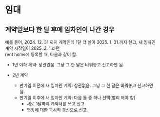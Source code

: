 # 임대

## 계약일보다 한 달 후에 임차인이 나간 경우
예를 들어, 2024. 12. 31.까지 계약인데 1달 더 살아 2025. 1. 31.까지 살고, 새 임차인 계약 시작일이 2025. 2. 1.라면  
rent home에 등록할 때, 다음과 같이 함.

- 1년 이하 계약: 상관없음. 그냥 그 한 달은 비워놓고 신고하면 됨.

- 2년 계약
    - 만기일 이전에 새 임차인 계약: 상관없음. 그냥 그 한 달은 비워놓고 신고하면 됨.
    - 만기일 이후에 새 임차인 계약: 다음 둘 중 하나 선택(빨리 해야 함)
        - 새로 1달짜리 계약서를 쓰고 신고.
        - 연장에 대한 묵시적 갱신으로 신고.